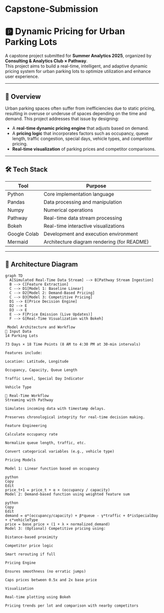 # Capstone-Submission
# 🅿️ Dynamic Pricing for Urban Parking Lots

A capstone project submitted for **Summer Analytics 2025**, organized by **Consulting & Analytics Club × Pathway**.  
This project aims to build a real-time, intelligent, and adaptive dynamic pricing system for urban parking lots to optimize utilization and enhance user experience.

---

## 🚀 Overview

Urban parking spaces often suffer from inefficiencies due to static pricing, resulting in overuse or underuse of spaces depending on the time and demand. This project addresses that issue by designing:

- A **real-time dynamic pricing engine** that adjusts based on demand.
- A **pricing logic** that incorporates factors such as occupancy, queue length, traffic congestion, special days, vehicle types, and competitor pricing.
- **Real-time visualization** of parking prices and competitor comparisons.

---

## 🛠️ Tech Stack

| Tool        | Purpose                                      |
|-------------|----------------------------------------------|
| Python      | Core implementation language                 |
| Pandas      | Data processing and manipulation             |
| Numpy       | Numerical operations                         |
| Pathway     | Real-time data stream processing             |
| Bokeh       | Real-time interactive visualizations         |
| Google Colab| Development and execution environment        |
| Mermaid     | Architecture diagram rendering (for README) |

---

## 📐 Architecture Diagram

```mermaid
graph TD
  A[Simulated Real-Time Data Stream] --> B[Pathway Stream Ingestion]
  B --> C[Feature Extraction]
  C --> D1[Model 1: Baseline Linear]
  C --> D2[Model 2: Demand-Based Pricing]
  C --> D3[Model 3: Competitive Pricing]
  D1 --> E[Price Decision Engine]
  D2 --> E
  D3 --> E
  E --> F[Price Emission (Live Updates)]
  F --> G[Real-Time Visualization with Bokeh]

 Model Architecture and Workflow
🔹 Input Data
14 Parking Lots

73 Days × 18 Time Points (8 AM to 4:30 PM at 30-min intervals)

Features include:

Location: Latitude, Longitude

Occupancy, Capacity, Queue Length

Traffic Level, Special Day Indicator

Vehicle Type

🔹 Real-Time Workflow
Streaming with Pathway

Simulates incoming data with timestamp delays.

Preserves chronological integrity for real-time decision making.

Feature Engineering

Calculate occupancy rate

Normalize queue length, traffic, etc.

Convert categorical variables (e.g., vehicle type)

Pricing Models

Model 1: Linear function based on occupancy

python
Copy
Edit
price_t+1 = price_t + α × (occupancy / capacity)
Model 2: Demand-based function using weighted feature sum

python
Copy
Edit
demand = α*(occupancy/capacity) + β*queue - γ*traffic + δ*isSpecialDay + ε*vehicleType
price = base_price × (1 + λ × normalized_demand)
Model 3: (Optional) Competitive pricing using:

Distance-based proximity

Competitor price logic

Smart rerouting if full

Pricing Engine

Ensures smoothness (no erratic jumps)

Caps prices between 0.5x and 2x base price

Visualization

Real-time plotting using Bokeh

Pricing trends per lot and comparison with nearby competitors
